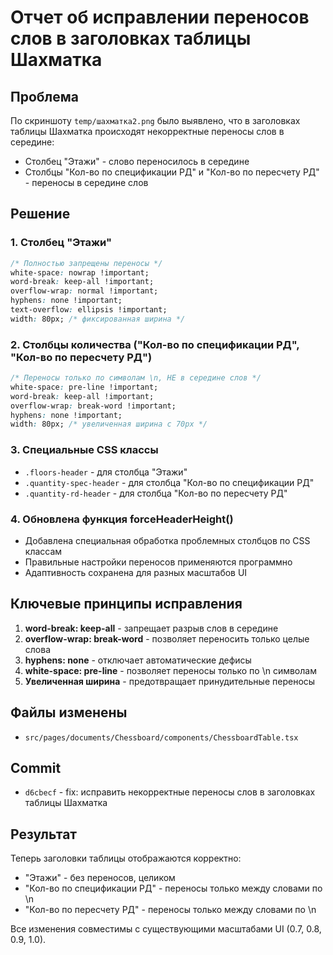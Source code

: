 # Отчет об исправлении переносов слов в заголовках таблицы Шахматка

## Проблема
По скриншоту `temp/шахматка2.png` было выявлено, что в заголовках таблицы Шахматка происходят некорректные переносы слов в середине:
- Столбец "Этажи" - слово переносилось в середине
- Столбцы "Кол-во по спецификации РД" и "Кол-во по пересчету РД" - переносы в середине слов

## Решение

### 1. Столбец "Этажи"
```css
/* Полностью запрещены переносы */
white-space: nowrap !important;
word-break: keep-all !important;
overflow-wrap: normal !important;
hyphens: none !important;
text-overflow: ellipsis !important;
width: 80px; /* фиксированная ширина */
```

### 2. Столбцы количества ("Кол-во по спецификации РД", "Кол-во по пересчету РД")
```css
/* Переносы только по символам \n, НЕ в середине слов */
white-space: pre-line !important;
word-break: keep-all !important;
overflow-wrap: break-word !important;
hyphens: none !important;
width: 80px; /* увеличенная ширина с 70px */
```

### 3. Специальные CSS классы
- `.floors-header` - для столбца "Этажи"
- `.quantity-spec-header` - для столбца "Кол-во по спецификации РД"
- `.quantity-rd-header` - для столбца "Кол-во по пересчету РД"

### 4. Обновлена функция forceHeaderHeight()
- Добавлена специальная обработка проблемных столбцов по CSS классам
- Правильные настройки переносов применяются программно
- Адаптивность сохранена для разных масштабов UI

## Ключевые принципы исправления

1. **word-break: keep-all** - запрещает разрыв слов в середине
2. **overflow-wrap: break-word** - позволяет переносить только целые слова
3. **hyphens: none** - отключает автоматические дефисы
4. **white-space: pre-line** - позволяет переносы только по \n символам
5. **Увеличенная ширина** - предотвращает принудительные переносы

## Файлы изменены
- `src/pages/documents/Chessboard/components/ChessboardTable.tsx`

## Commit
- `d6cbecf` - fix: исправить некорректные переносы слов в заголовках таблицы Шахматка

## Результат
Теперь заголовки таблицы отображаются корректно:
- "Этажи" - без переносов, целиком
- "Кол-во по спецификации РД" - переносы только между словами по \n
- "Кол-во по пересчету РД" - переносы только между словами по \n

Все изменения совместимы с существующими масштабами UI (0.7, 0.8, 0.9, 1.0).
